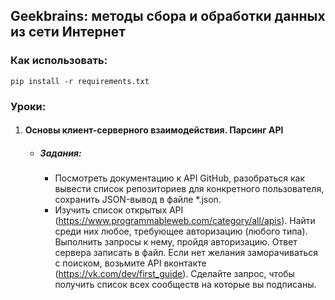 ## Geekbrains: методы сбора и обработки данных из сети Интернет
### Как использовать:
``` 
pip install -r requirements.txt 
```
### Уроки:
1. #### Основы клиент-серверного взаимодействия. Парсинг API
    - ##### Задания:
        - Посмотреть документацию к API GitHub, разобраться как вывести список репозиториев для конкретного пользователя, сохранить JSON-вывод в файле *.json.
        - Изучить список открытых API (https://www.programmableweb.com/category/all/apis). Найти среди них любое, требующее авторизацию (любого типа). Выполнить запросы к нему, пройдя авторизацию. Ответ сервера записать в файл.
        Если нет желания заморачиваться с поиском, возьмите API вконтакте (https://vk.com/dev/first_guide). Сделайте запрос, чтобы получить список всех сообществ на которые вы подписаны.